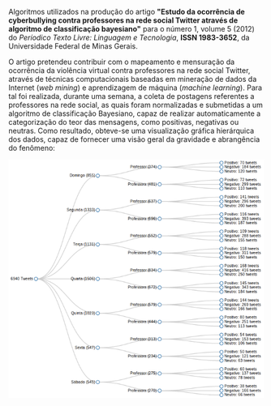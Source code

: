 Algoritmos utilizados na produção do artigo **"Estudo da ocorrência de cyberbullying contra professores na rede social Twitter através de algoritmo de classificação bayesiano"** para o número 1, volume 5 (2012) do _Períodico Texto Livre: Linguagem e Tecnologia_, **ISSN 1983-3652**, da Universidade Federal de Minas Gerais.

O artigo pretendeu contribuir com o mapeamento e mensuração da ocorrência da violência virtual contra professores na rede social Twitter, através de técnicas computacionais baseadas em mineração de dados da Internet (_web mining_) e aprendizagem de máquina (_machine learning_). Para tal foi realizada, durante uma semana, a coleta de postagens referentes a professores na rede social, as quais foram normalizadas e submetidas a um algoritmo de classificação Bayesiano, capaz de realizar automaticamente a categorização do teor das mensagens, como positivas, negativas ou neutras. Como resultado, obteve-se uma visualização gráfica hierárquica dos dados, capaz de fornecer uma visão geral da gravidade e abrangência do fenômeno:

![Visualização produzida pelo algoritmo](https://github.com/rafjaa/analisador-cyberbullying-twitter/raw/master/grafico/exemplo_visualizacao.png)